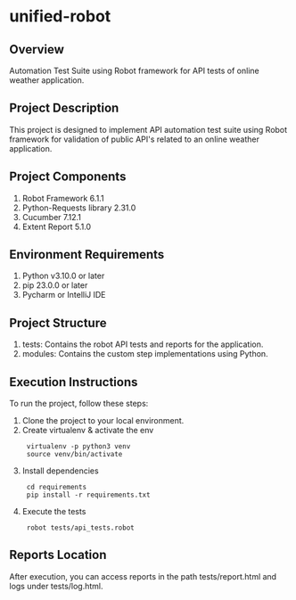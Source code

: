 # unified-robot

## Overview
Automation Test Suite using Robot framework for API tests of online weather application.

## Project Description
This project is designed to implement API automation test suite using Robot framework for validation of public API's related to an online weather application.

## Project Components
1. Robot Framework 6.1.1
2. Python-Requests library 2.31.0
3. Cucumber 7.12.1
4. Extent Report 5.1.0

## Environment Requirements
1. Python v3.10.0 or later
2. pip 23.0.0 or later
3. Pycharm or IntelliJ IDE

## Project Structure
1. tests: Contains the robot API tests and reports for the application.
2. modules: Contains the custom step implementations using Python.

## Execution Instructions
To run the project, follow these steps:
1. Clone the project to your local environment.
2. Create virtualenv & activate the env
   ```
    virtualenv -p python3 venv
    source venv/bin/activate
   ```
3. Install dependencies
   ```
    cd requirements
    pip install -r requirements.txt
   ```
4. Execute the tests
   ```
    robot tests/api_tests.robot
   ```

## Reports Location
After execution, you can access reports in the path tests/report.html and logs under tests/log.html.
